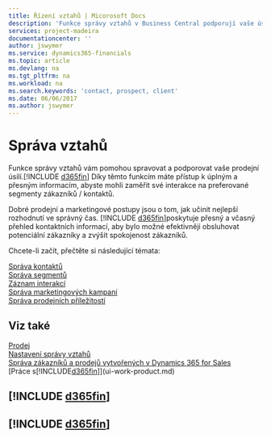 ```yaml
---
title: Řízení vztahů | Micorosoft Docs
description: 'Funkce správy vztahů v Business Central podporují vaše úsilí o prodej a umožňují vám získat přístup k informacím o kontaktech a perspektivách, abyste mohli efektivně obsluhovat zákazníky.'
services: project-madeira
documentationcenter: ''
author: jswymer
ms.service: dynamics365-financials
ms.topic: article
ms.devlang: na
ms.tgt_pltfrm: na
ms.workload: na
ms.search.keywords: 'contact, prospect, client'
ms.date: 06/06/2017
ms.author: jswymer
---
```

# <a name="managing-relationships"></a>Správa vztahů
Funkce správy vztahů <x0 /> vám pomohou spravovat a podporovat vaše prodejní úsilí.[!INCLUDE [d365fin](includes/d365fin_md.md)] Díky těmto funkcím máte přístup k úplným a přesným informacím, abyste mohli zaměřit své interakce na preferované segmenty zákazníků / kontaktů.

Dobré prodejní a marketingové postupy jsou o tom, jak učinit nejlepší rozhodnutí ve správný čas. [!INCLUDE [d365fin](includes/d365fin_md.md)]poskytuje přesný a včasný přehled kontaktních informací, aby bylo možné efektivněji obsluhovat potenciální zákazníky a zvýšit spokojenost zákazníků.

Chcete-li začít, přečtěte si následující témata:

[Správa kontaktů](marketing-contacts.md)  
[Správa segmentů](marketing-segments.md)  
[Záznam interakcí](marketing-interactions.md)  
[Správa marketingových kampaní](marketing-campaigns.md)  
[Správa prodejních příležitostí](marketing-manage-sales-opportunities.md)

## <a name="see-also"></a>Viz také
[Prodej](sales-manage-sales.md)  
[Nastavení správy vztahů](marketing-setup-marketing.md)  
[Správa zákazníků a prodejů vytvořených v Dynamics 365 for Sales](marketing-integrate-dynamicscrm.md)  
[Práce s[!INCLUDE[d365fin](includes/d365fin_md.md)]](ui-work-product.md)  

## [!INCLUDE [d365fin](includes/free_trial_md.md)]  
## [!INCLUDE [d365fin](includes/training_link_md.md)]

